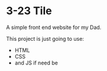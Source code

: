 # 3-23 Tile

A simple front end website for my Dad. 

This project is just going to use:
- HTML 
- CSS 
- and JS if need be 
